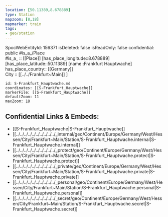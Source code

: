 ```yaml
---
location: [50.11389,8.678889] 
type: Station 
mapzoom: [8,18] 
mapmarker: train 
tags:
- geo/station
---
```

SpocWebEntityId: 156371
isDeleted: false
isReadOnly: false
confidential: public
#is_a_/Place  
#is_a_ :: [[Place]] 
[has_place_longitude::8.678889] 
[has_place_latitude::50.11389] 
[name::Frankfurt Hauptwache] 
has_place_country:: [[Germany]]  
City :: [[../../Frankfurt~Main]] ] 


```leaflet
id: S-Frankfurt_Hauptwache.md
coordinates: [[S-Frankfurt_Hauptwache]] 
markerFile: [[S-Frankfurt_Hauptwache]] 
defaultZoom: 11 
maxZoom: 18
```


## Confidential Links & Embeds: 
- [[S-Frankfurt_Hauptwache|S-Frankfurt_Hauptwache]] 
- [[../../../../../../../../../../_internal/geo/Continent/Europe/Germany/West/Hessen/City/Frankfurt~Main/Station/S-Frankfurt_Hauptwache.internal|S-Frankfurt_Hauptwache.internal]] 
- [[../../../../../../../../../../_protect/geo/Continent/Europe/Germany/West/Hessen/City/Frankfurt~Main/Station/S-Frankfurt_Hauptwache.protect|S-Frankfurt_Hauptwache.protect]] 
- [[../../../../../../../../../../_private/geo/Continent/Europe/Germany/West/Hessen/City/Frankfurt~Main/Station/S-Frankfurt_Hauptwache.private|S-Frankfurt_Hauptwache.private]] 
- [[../../../../../../../../../../_personal/geo/Continent/Europe/Germany/West/Hessen/City/Frankfurt~Main/Station/S-Frankfurt_Hauptwache.personal|S-Frankfurt_Hauptwache.personal]] 
- [[../../../../../../../../../../_secret/geo/Continent/Europe/Germany/West/Hessen/City/Frankfurt~Main/Station/S-Frankfurt_Hauptwache.secret|S-Frankfurt_Hauptwache.secret]] 
